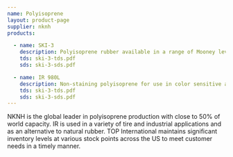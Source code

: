 ```yaml
---
name: Polyisoprene
layout: product-page
supplier: nknh
products:

  - name: SKI-3
    description: Polyisoprene rubber available in a range of Mooney levels
    tds: ski-3-tds.pdf
    sds: ski-3-sds.pdf

  - name: IR 980L
    description: Non-staining polyisoprene for use in color sensitive applications
    tds: ski-3-tds.pdf
    sds: ski-3-sds.pdf
---
```

NKNH is the global leader in polyisoprene production with close to 50% of world capacity.  IR is used in a variety of tire and industrial applications and as an alternative to natural rubber.  TOP International maintains significant inventory levels at various stock points across the US to meet customer needs in a timely manner.
